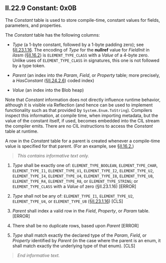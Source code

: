 ## II.22.9 Constant: 0x0B

The _Constant_ table is used to store compile-time, constant values for fields, parameters, and properties. 

The _Constant_ table has the following columns:

 * _Type_ (a 1-byte constant, followed by a 1-byte padding zero); see §[II.23.1.16](ii.23.1.16-element-types-used-in-signatures.md). The encoding of _Type_ for the **nullref** value for _FieldInit_ in _ilasm_ (§[II.16.2](#todo-missing-hyperlink)) is `ELEMENT_TYPE_CLASS` with a _Value_ of a 4-byte zero. Unlike uses of `ELEMENT_TYPE_CLASS` in signatures, this one is not followed by a type token.

 * _Parent_ (an index into the _Param_, _Field_, or _Property_ table; more precisely, a _HasConstant_ (§[II.24.2.6](ii.24.2.6-metadata-stream.md)) coded index)

 * _Value_ (an index into the Blob heap)

Note that _Constant_ information does not directly influence runtime behavior, although it is visible via Reflection (and hence can be used to implement functionality such as that provided by `System.Enum.ToString`). Compilers inspect this information, at compile time, when importing metadata, but the value of the constant itself, if used, becomes embedded into the CIL stream the compiler emits. There are no CIL instructions to access the _Constant_ table at runtime.

A row in the _Constant_ table for a parent is created whenever a compile-time value is specified for that parent. (For an example, see §[II.16.2.](#todo-missing-hyperlink))

> _This contains informative text only._

 1. _Type_ shall be exactly one of: `ELEMENT_TYPE_BOOLEAN`, `ELEMENT_TYPE_CHAR`, `ELEMENT_TYPE_I1`, `ELEMENT_TYPE_U1`, `ELEMENT_TYPE_I2`, `ELEMENT_TYPE_U2`, `ELEMENT_TYPE_I4`, `ELEMENT_TYPE_U4`, `ELEMENT_TYPE_I8`, `ELEMENT_TYPE_U8`, `ELEMENT_TYPE_R4`, `ELEMENT_TYPE_R8`, or `ELEMENT_TYPE_STRING`; or `ELEMENT_TYPE_CLASS` with a _Value_ of zero (§II.23.1.16) \[ERROR\]

 2. _Type_ shall not be any of: `ELEMENT_TYPE_I1`, `ELEMENT_TYPE_U2`, `ELEMENT_TYPE_U4`, or `ELEMENT_TYPE_U8` (§[II.23.1.16](ii.23.1.16-element-types-used-in-signatures.md)) \[CLS\]

 3. _Parent_ shall index a valid row in the _Field_, _Property_, or _Param_ table. \[ERROR\]

 4. There shall be no duplicate rows, based upon _Parent_ \[ERROR\]

 5. _Type_ shall match exactly the declared type of the _Param_, _Field_, or _Property_ identified by _Parent_ (in the case where the parent is an enum, it shall match exactly the underlying type of that enum). \[CLS\]

> _End informative text._
